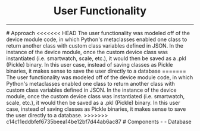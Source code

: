 
<!-- markdownlint-configure-file {
  "MD013": {
    "code_blocks": false,
    "tables": false
  },
  "MD033": false,
  "MD041": false
} -->

<div align="center">

# User Functionality
---
</div>
# Approach
<<<<<<< HEAD
The user functionality was modeled off of the device module code, in which Python's metaclasses enabled one class to return another class with custom class variables defined in JSON. In the instance of the device module, once the custom device class was instantiated (i.e. smartwatch, scale, etc.), it would then be saved as a .pkl (Pickle) binary. In this user case, instead of saving classes as Pickle binaries, it makes sense to save the user directly to a database   
=======
The user functionality was modeled off of the device module code, in which Python's metaclasses enabled one class to return another class with custom class variables defined in JSON. In the instance of the device module, once the custom device class was instantiated (i.e. smartwatch, scale, etc.), it would then be saved as a .pkl (Pickle) binary. In this user case, instead of saving classes as Pickle binaries, it makes sense to save the user directly to a database.   
>>>>>>> c14c11eddbfef6735beea14be12bf7d44ab6ac87
# Components
- 
- Database
